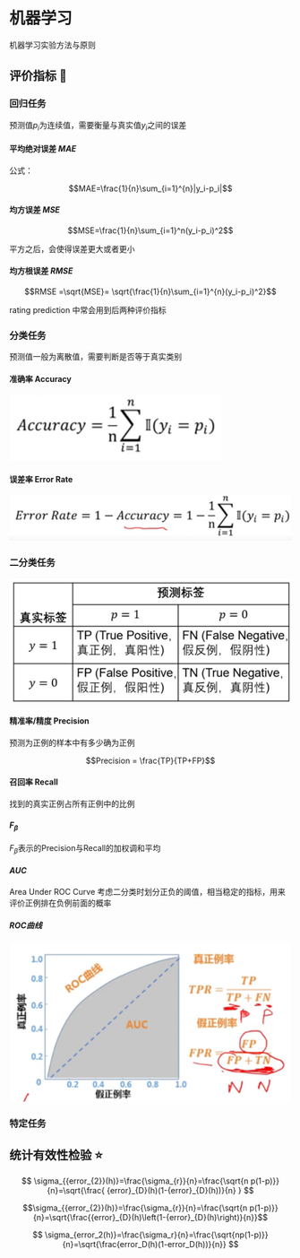 # 机器学习

机器学习实验方法与原则

## 评价指标 :star2:

### 回归任务

预测值$p_i$为连续值，需要衡量与真实值$y_i$之间的误差

#### 平均绝对误差 $MAE$

公式：

$$MAE=\frac{1}{n}\sum_{i=1}^{n}|y_i-p_i|$$

#### 均方误差 $MSE$

$$MSE=\frac{1}{n}\sum_{i=1}^n(y_i-p_i)^2$$

平方之后，会使得误差更大或者更小

#### 均方根误差 $RMSE$

$$RMSE =\sqrt{MSE}= \sqrt{\frac{1}{n}\sum_{i=1}^{n}(y_i-p_i)^2}$$

rating prediction 中常会用到后两种评价指标

### 分类任务

预测值一般为离散值，需要判断是否等于真实类别

#### 准确率 Accuracy

![image-20210910194230413](README.assets/image-20210910194230413.png)

#### 误差率 Error Rate

![image-20210910194315334](README.assets/image-20210910194315334.png)

### 二分类任务

![image-20210910194554170](README.assets/image-20210910194554170.png)

#### 精准率/精度 Precision

预测为正例的样本中有多少确为正例

$$Precision = \frac{TP}{TP+FP}$$ 

#### 召回率 Recall

找到的真实正例占所有正例中的比例

#### $F_\beta$ 

$F_\beta$表示的Precision与Recall的加权调和平均

#### $AUC$ 

Area Under ROC Curve 考虑二分类时划分正负的阈值，相当稳定的指标，用来评价正例排在负例前面的概率

##### ROC曲线

 ![image-20210910202446241](README.assets/image-20210910202446241.png)







### 特定任务



## 统计有效性检验 :star:



$$
\sigma_{{error_{2}}(h)}=\frac{\sigma_{r}}{n}=\frac{\sqrt{n p(1-p)}}{n}=\sqrt{\frac{ {error}_{D}(h)(1-{error}_{D}(h))}{n} }
$$



$$\sigma_{{error_{2}}(h)}=\frac{\sigma_{r}}{n}=\frac{\sqrt{n p(1-p)}}{n}=\sqrt{\frac{{error}_{D}(h)\left(1-{error}_{D}(h)\right)}{n}}$$



$$
\sigma_{error_2(h)}=\frac{\sigma_r}{n}=\frac{\sqrt{np(1-p)}}{n}=\sqrt{\frac{error_D(h)(1-error_D(h))}{n}}
$$


















